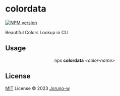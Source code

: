 # colordata

[![NPM version](https://img.shields.io/npm/v/colordata?color=a1b858&label=)](https://www.npmjs.com/package/colordata)

Beautiful Colors Lookup in CLI

## Usage

<div align='center'>npx <strong>colordata</strong> <em>&lt;color-name&gt;</em></div>


## License
[MIT](./LICENSE) License © 2023 [Joruno-w](https://github.com/Joruno-w)

